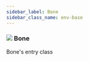 ```yaml
---
sidebar_label: Bone
sidebar_class_name: env-base
---
```


### ![](/img/wiki/base.png) Bone
Bone's entry class<br/>


